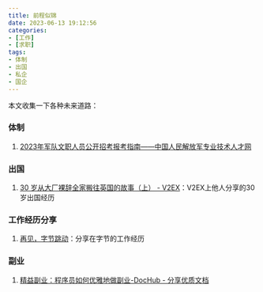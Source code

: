 ```yaml
---
title: 前程似锦
date: 2023-06-13 19:12:56
categories:
- [工作]
- [求职]
tags:
- 体制 
- 出国
- 私企
- 国企
---
```

本文收集一下各种未来道路：

### 体制
1. [2023年军队文职人员公开招考报考指南——中国人民解放军专业技术人才网](http://81rc.81.cn/sy/zczd_210285/16202914_2.html)


### 出国
1. [30 岁从大厂裸辞全家搬往英国的故事（上） - V2EX](https://v2ex.com/t/955368)：V2EX上他人分享的30岁出国经历

### 工作经历分享
1. [再见，字节跳动](https://mp.weixin.qq.com/s?__biz=MzU0OTE4MzYzMw==&mid=2247560168&idx=1&sn=821438e9c32c9bf44b9a5ed8e863385d&chksm=fbb06216ccc7eb00a0adc9e36796cfe1aa60bea95c5f4053ae2a59c58def18cb1c943f766536&scene=27)：分享在字节的工作经历

### 副业
1. [精益副业：程序员如何优雅地做副业-DocHub - 分享优质文档](https://www.dochub.wiki/jingyifuyechengxuyuanruheyouyadezuofuye/)